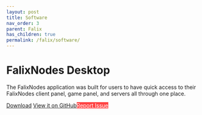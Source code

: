```yaml
---
layout: post
title: Software
nav_order: 3
parent: Falix
has_children: true
permalink: /falix/software/
---
```


# FalixNodes Desktop
The FalixNodes application was built for users to have quick access to their FalixNodes client panel, game panel, and servers all through one place. 

<p><a href="https://desktop.falixnodes.net/" class="btn btn-primary fs-5 mb-4 mb-md-0 mr-2">Download</a> <a href="https://github.com/Falix-Software/FalixNodes-Desktop/" class="btn fs-5 mb-4 mb-md-0 mr-2">View it on GitHub</a><a style="background: #ff4343; color: white;" href="https://github.com/Falix-Software/FalixNodes-Desktop/" class="btn fs-5 mb-4 mb-md-0">Report Issue</a></p>